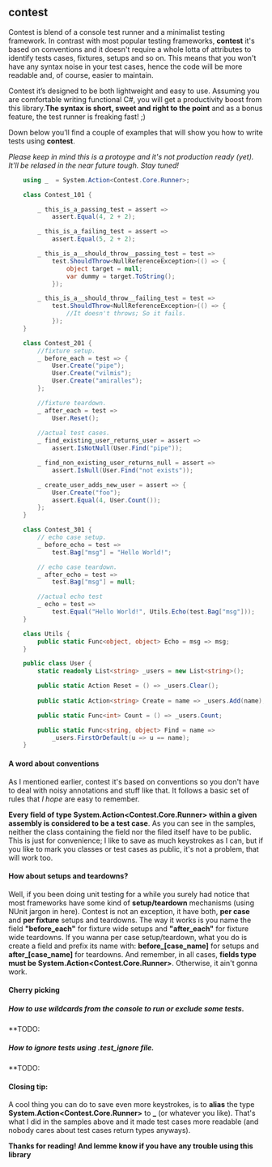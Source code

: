 ## contest
Contest is blend of a console test runner and a minimalist testing framework. In contrast with most popular testing frameworks, **contest** it's based on conventions and it doesn't require a whole lotta of attributes to identify tests cases, fixtures, setups and so on. This means that you won't have any syntax noise in your test cases, hence the code will be more readable and, of course, easier to maintain.

Contest it’s designed to be both lightweight and easy to use. Assuming you are comfortable writing functional C#, you will get a productivity boost from this library.**The syntax is short, sweet and right to the point** and as a bonus feature, the test runner is freaking fast! ;)

Down below you’ll find a couple of examples that will show you how to write tests using **contest**.

_Please keep in mind this is a protoype and it's not production ready (yet). It'll be relased in the near future tough. Stay tuned!_
```cs
	using _  = System.Action<Contest.Core.Runner>;

    class Contest_101 {

		_ this_is_a_passing_test = assert => 
			assert.Equal(4, 2 + 2);

		_ this_is_a_failing_test = assert =>
			assert.Equal(5, 2 + 2);

        _ this_is_a__should_throw__passing_test = test =>
            test.ShouldThrow<NullReferenceException>(() => {
                object target = null;
                var dummy = target.ToString();
            });

		_ this_is_a__should_throw__failing_test = test =>
			test.ShouldThrow<NullReferenceException>(() => {
				//It doesn't throws; So it fails.
			});
    }

    class Contest_201 {
		//fixture setup.
		_ before_each = test => {
			User.Create("pipe");
			User.Create("vilmis");
			User.Create("amiralles");
		};

		//fixture teardown.
		_ after_each = test =>
			User.Reset();
		
		//actual test cases.
		_ find_existing_user_returns_user = assert => 
			assert.IsNotNull(User.Find("pipe"));

		_ find_non_existing_user_returns_null = assert => 
			assert.IsNull(User.Find("not exists"));

		_ create_user_adds_new_user = assert => {
			User.Create("foo");
			assert.Equal(4, User.Count());
		};
    }

	class Contest_301 {
		// echo case setup.
		_ before_echo = test => 
			test.Bag["msg"] = "Hello World!";

		// echo case teardown.
		_ after_echo = test => 
			test.Bag["msg"] = null;

		//actual echo test
		_ echo = test => 
			test.Equal("Hello World!", Utils.Echo(test.Bag["msg"]));
	}

	class Utils {
		public static Func<object, object> Echo = msg => msg;
	}

	public class User {	
		static readonly List<string> _users = new List<string>();

		public static Action Reset = () => _users.Clear();
			
		public static Action<string> Create = name => _users.Add(name);

		public static Func<int> Count = () => _users.Count;

		public static Func<string, object> Find = name =>
			_users.FirstOrDefault(u => u == name);
	}
```

		
#### A word about conventions
As I mentioned earlier, contest it's based on conventions so you don't have to deal with noisy annotations and stuff like that. It follows a basic set of rules that _I hope_ are easy to remember.

**Every field of type System.Action\<Contest.Core.Runner\> within a given assembly is considered to be a test case**. As you can see in the samples, neither the class containing the field nor the filed itself have to be public. This is just for convenience; I like to save as much keystrokes as I can, but if you like to mark you classes or test cases as public, it's not a problem, that will work too.

#### How about setups and teardowns?
Well, if you been doing unit testing for a while you surely had notice that most frameworks have some kind of **setup/teardown** mechanisms (using NUnit jargon in here). Contest is not an exception, it have both, **per case** and **per fixture** setups and teardowns. The way it works is you name the field **"before_each"** for fixture wide setups and **"after_each"** for fixture wide teardowns. If you wanna per case setup/teardown, what you do is create a field and prefix its name with: **before_[case_name]** for setups and **after_[case_name]** for teardowns.
And remember, in all cases, **fields type must be System.Action\<Contest.Core.Runner\>**. Otherwise, it ain't gonna work.

#### Cherry picking
##### How to use wildcards from the console to run or exclude some tests.
**TODO:
##### How to ignore tests using .test_ignore file.
**TODO:

#### Closing tip:
A cool thing you can do to save even more keystrokes, is to **alias** the type **System.Action\<Contest.Core.Runner\>** to **_** (or whatever you like). That's what I did in the samples above and it made test cases more readable (and nobody cares about test cases return types anyways).


**Thanks for reading! And lemme know if you have any trouble using this library**
